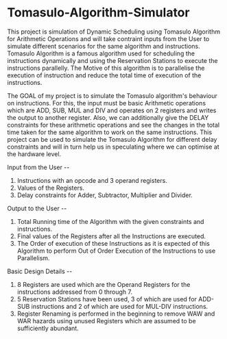 # Tomasulo-Algorithm-Simulator
This project is simulation of Dynamic Scheduling using Tomasulo Algorithm for Arithmetic Operations and will take contraint inputs from the User to simulate different scenarios for the same algorithm and instructions.
Tomasulo Algorithm is a famous algorithm used for scheduling the instructions dynamically and using the Reservation Stations to execute the instructions 
parallelly. The Motive of this algorithm is to parallelise the execution of instruction and reduce the total time of execution of the instructions.
    
The GOAL of my project is to simulate the Tomasulo algorithm's behaviour on instructions. For this, the input must be basic Arithmetic operations which
are ADD, SUB, MUL and DIV and operates on 2 registers and writes the output to another register. 
Also, we can additionally give the DELAY constraints for these arithmetic operations and see the changes in the total time taken for the same algorithm to
work on the same instructions. This project can be used to simulate the Tomasulo Algorithm for different delay constraints and will in turn help us in 
speculating where we can optimise at the hardware level.

Input from the User --
1) Instructions with an opcode and 3 operand registers.
2) Values of the Registers.
3) Delay constraints for Adder, Subtractor, Multiplier and Divider.

Output to the User --
1) Total Running time of the Algorithm with the given constraints and instructions.
2) Final values of the Registers after all the Instructions are executed.
3) The Order of execution of these Instructions as it is expected of this Algorithm to perform Out of Order Execution of the Instructions to use Parallelism.

Basic Design Details --
1) 8 Registers are used which are the Operand Registers for the instructions addressed from 0 through 7.
2) 5 Reservation Stations have been used, 3 of which are used for ADD-SUB instructions and 2 of which are used for MUL-DIV instructions.
3) Register Renaming is performed in the beginning to remove WAW and WAR hazards using unused Registers which are assumed to be sufficiently abundant.
